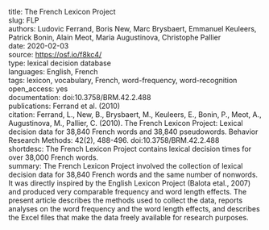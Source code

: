 title: The French Lexicon Project  
slug: FLP  
authors: Ludovic Ferrand, Boris New, Marc Brysbaert, Emmanuel Keuleers, Patrick Bonin, Alain Meot, Maria Augustinova, Christophe Pallier  
date: 2020-02-03  
source: https://osf.io/f8kc4/  
type: lexical decision database  
languages: English, French  
tags: lexicon, vocabulary, French, word-frequency, word-recognition  
open_access: yes  
documentation: doi:10.3758/BRM.42.2.488  
publications: Ferrand et al. (2010)  
citation: Ferrand, L., New, B., Brysbaert, M., Keuleers, E., Bonin, P., Meot, A., Augustinova, M., Pallier, C. (2010). The French Lexicon Project: Lexical decision data for 38,840 French words and 38,840 pseudowords. Behavior Research Methods: 42(2), 488-496. doi:10.3758/BRM.42.2.488  
shortdesc: The French Lexicon Project contains lexical decision times for over 38,000 French words.  
summary: The French Lexicon Project involved the collection of lexical decision data for 38,840 French words and the same number of nonwords. It was directly inspired by the English Lexicon Project (Balota etal., 2007) and produced very comparable frequency and word length effects. The present article describes the methods used to collect the data, reports analyses on the word frequency and the word length effects, and describes the Excel files that make the data freely available for research purposes.
